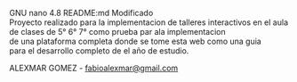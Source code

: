   GNU nano 4.8                      README:md                       Modificado  
Proyecto realizado para la implementacion de talleres interactivos 
en el aula de clases de 5° 6° 7° como prueba par ala implementacion         
de una plataforma completa donde se tome esta web como una guia             
para el desarrollo completo de el año de estudio.

ALEXMAR GOMEZ - fabioalexmar@gmail.com
